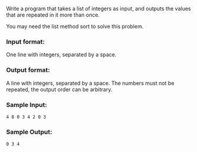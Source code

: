 Write a program that takes a list of integers as input,
and outputs the values that are repeated in it more than once.

You may need the list method sort to solve this problem.

### Input format:
One line with integers, separated by a space.

### Output format:
A line with integers, separated by a space. The numbers must not be repeated, the output order can be arbitrary.

### Sample Input:

```
4 8 0 3 4 2 0 3
```

### Sample Output:

```
0 3 4
```
